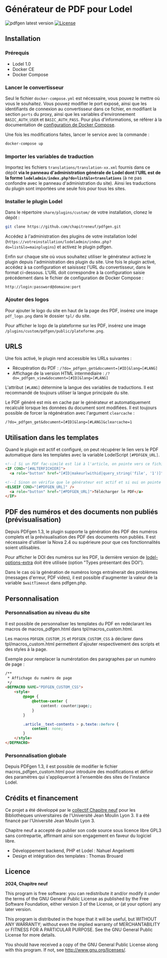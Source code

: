 # Générateur de PDF pour Lodel

![pdfgen latest version](https://img.shields.io/github/v/tag/chapitreneuf/pdfgen?color=blue&style=flat-square) [![License](https://img.shields.io/github/license/chapitreneuf/pdfgen?color=blue&style=flat-square)](https://github.com/chapitreneuf/pdfgen/blob/master/LICENSE)

## Installation

### Prérequis

* Lodel 1.0
* Docker CE
* Docker Compose

### Lancer le convertisseur

Seul le fichier `docker-compose.yml` est nécessaire, vous pouvez le mettre où vous le souhaitez.
Vous pouvez modifier le port exposé, ainsi que les identifiants de connexion au convertisseur dans ce fichier, en modifiant la section `ports` du proxy, ainsi que les variables d'environnement `BASIC_AUTH_USER` et `BASIC_AUTH_PASS`.
Pour plus d'informations, se référer à la documentation de [configuration de Docker Compose](https://docs.docker.com/compose/compose-file/).

Une fois les modifications faites, lancer le service avec la commande :

```bash
docker-compose up
```

### Importer les variables de traduction

Importez les fichiers `translations/translation-xx.xml` fournis dans ce dépôt **via le panneau d'administration générale de Lodel dont l'URL est de la forme `lodeladmin/index.php?do=list&lo=translations`** (à ne pas confondre avec le panneau d'administration du site). Ainsi les traductions du plugin sont importées une seule fois pour tous les sites.

### Installer le plugin Lodel

Dans le répertoire `share/plugins/custom/` de votre installation, clonez le dépôt :

```bash
git clone https://github.com/chapitreneuf/pdfgen.git
```

Accédez à l'administration des plugins de votre installation lodel (`https://votreinstallation/lodeladmin/index.php?do=list&lo=mainplugins`) et activez le plugin pdfgen.

Enfin sur chaque site où vous souhaitez utiliser le générateur activez le plugin depuis l'administration des plugin du site. Une fois le plugin activé, accédez à sa configuration et saisissez l'URL du convertisseur, dans le format ci-dessous. L'URL doit correspondre à la configuration saisie précédement dans le fichier de configuration de Docker Compose :

```
http://login:password@domaine:port
```

### Ajouter des logos

Pour ajouter le logo du site en haut de la page des PDF, insérez une image `pdf_logo.png` dans le dossier `tpl/` du site.

Pour afficher le logo de la plateforme sur les PDF, insérez une image `/plugins/custom/pdfgen/public/plateforme.png`.

## URLS

Une fois activé, le plugin rend accessible les URLs suivantes :

* Récupération du PDF : `/?do=_pdfgen_get&document=[#ID]&lang=[#LANG]`
* Affichage de la version HTML intermédiaire : `/?do=_pdfgen_view&document=[#ID]&lang=[#LANG]`

L'attribut `[#LANG]` détermine la langue des variables de traductions. Il est recommandé de toujours utiliser la langue principale du site.

Le PDF généré est mis en cache par le générateur et automatiquement recalculé lorsque les données du document sont modifiées. Il est toujours possible de forcer la régénération avec l'argument `clearcache` :

`/?do=_pdfgen_get&document=[#ID]&lang=[#LANG]&clearcache=1`

## Utilisation dans les templates

Quand le plugin est actif et configuré, on peut récupérer le lien vers le PDF automatique dans les templates avec la variable LodelScript `[#PDFGEN_URL]`.

```html
<!--[ Si un PDF fac-similé est lié à l'article, on pointe vers ce fichier ]-->
<IF COND="[#ALTERFICHIER]">
  <a role="button" href="[#ID|makeurlwithid|query_string('file', '1')]">Télécharger le PDF</a>

<!--[ Sinon on vérifie que le générateur est actif et si oui on pointe vers le PDF automatique ]-->
<ELSEIF COND="[#PDFGEN_URL]" />
  <a role="button" href="[#PDFGEN_URL]">Télécharger le PDF</a>
</IF>
```

## PDF des numéros et des documents non publiés (prévisualisation)

Depuis PDFgen 1.3, le plugin supporte la génération des PDF des numéros complets et la prévisualisation des PDF des documents non publiés. Il est nécessaire d'utiliser la Nova 2.4 ou supérieure pour que ces fonctionnalités soient utilisables.

Pour afficher le DOI des numéros sur les PDF, la dernière version de [lodel-options-extra](https://github.com/chapitreneuf/lodel-options-extra) doit être utilisée (option "Types présentant des DOI").

Dans le cas où la génération de numéros longs entraînerait des problèmes (messages d'erreur, PDF vides), il est possible d'augmenter la valeur de la variable `$waitTimeout` dans pdfgen.php.

## Personnalisation

### Personnalisation au niveau du site

Il est possible de personnaliser les templates du PDF en redéclarant les macros de macros_pdfgen.html dans tpl/macros_custom.html.

Les macros `PDFGEN_CUSTOM_JS` et `PDFGEN_CUSTOM_CSS` à déclarer dans tpl/macros_custom.html permettent d'ajouter respectivement des scripts et des styles à la page.

Exemple pour remplacer la numérotation des paragraphes par un numéro de page :

```html
/**
 * Affichage du numéro de page
 */
<DEFMACRO NAME="PDFGEN_CUSTOM_CSS">
	<style>
		@page {
			@bottom-center {
				content: counter(page);
			}
		}

		.article__text-contents > p.texte::before {
			content: none;
		}
	</style>
</DEFMACRO>
```

### Personnalisation globale

Depuis PDFgen 1.3, il est possible de modifier le fichier macros_pdfgen_custom.html pour introduire des modifications et définir des paramètres qui s'appliqueront à l'ensemble des sites de l'instance Lodel.

## Crédits et financement

Ce projet a été développé par le [collectif Chapitre neuf](https://chapitre9.org) pour les Bibliothèques universitaires de l'Université Jean Moulin Lyon 3. Il a été financé par l'Université Jean Moulin Lyon 3. 

Chapitre neuf a accepté de publier son code source sous licence libre GPL3 sans contrepartie, affirmant ainsi son engagement en faveur du logiciel libre.

* Développement backend, PHP et Lodel : Nahuel Angelinetti
* Design et intégration des templates : Thomas Brouard

## Licence

**2024, Chapitre neuf**

This program is free software: you can redistribute it and/or modify it under the terms of the GNU General Public License as published by the Free Software Foundation, either version 3 of the License, or (at your option) any later version.

This program is distributed in the hope that it will be useful, but WITHOUT ANY WARRANTY; without even the implied warranty of MERCHANTABILITY or FITNESS FOR A PARTICULAR PURPOSE. See the GNU General Public License for more details.

You should have received a copy of the GNU General Public License along with this program. If not, see http://www.gnu.org/licenses/.